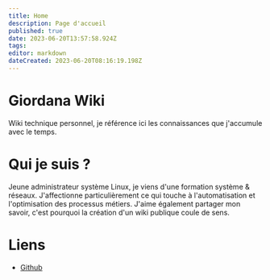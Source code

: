 ```yaml
---
title: Home
description: Page d'accueil
published: true
date: 2023-06-20T13:57:58.924Z
tags: 
editor: markdown
dateCreated: 2023-06-20T08:16:19.198Z
---
```


# Giordana Wiki
Wiki technique personnel, je référence ici les connaissances que j'accumule avec le temps.

# Qui je suis ?
Jeune administrateur système Linux, je viens d'une formation système & réseaux. J'affectionne particulièrement ce qui touche à l'automatisation et l'optimisation des processus métiers. J'aime également partager mon savoir, c'est pourquoi la création d'un wiki publique coule de sens.

# Liens
- [Github](https://github.com/danaelg/giordana-wiki)